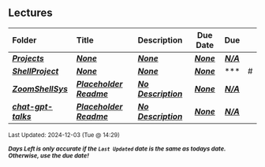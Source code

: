 ## Lectures

| Folder | Title | Description | Due Date | Due |  |
|:------|:------|:------|:-----:|:-----:|-----|
| ***<a href="https://github.com/rugbyprof/5143-Operating-Systems/tree/master/Lectures/Projects">Projects</a>*** | ***<a href="https://github.com/rugbyprof/5143-Operating-Systems/tree/master/Lectures/Projects">None</a>*** | ***<a href="https://github.com/rugbyprof/5143-Operating-Systems/tree/master/Lectures/Projects">None</a>*** | ***<a href="https://github.com/rugbyprof/5143-Operating-Systems/tree/master/Lectures/Projects">None</a>*** | ***<a href="https://github.com/rugbyprof/5143-Operating-Systems/tree/master/Lectures/Projects">N/A</a>*** |  |
| ***<a href="https://github.com/rugbyprof/5143-Operating-Systems/tree/master/Lectures/ShellProject">ShellProject</a>*** | ***<a href="https://github.com/rugbyprof/5143-Operating-Systems/tree/master/Lectures/ShellProject">None</a>*** | ***<a href="https://github.com/rugbyprof/5143-Operating-Systems/tree/master/Lectures/ShellProject">None</a>*** | ***<a href="https://github.com/rugbyprof/5143-Operating-Systems/tree/master/Lectures/ShellProject">None</a>*** | ***<a href="https://github.com/rugbyprof/5143-Operating-Systems/tree/master/Lectures/ShellProject">|  #  |Name                           |Description                  |</a>*** |  |
| ***<a href="https://github.com/rugbyprof/5143-Operating-Systems/tree/master/Lectures/ZoomShellSys">ZoomShellSys</a>*** | ***<a href="https://github.com/rugbyprof/5143-Operating-Systems/tree/master/Lectures/ZoomShellSys"> Placeholder Readme </a>*** | ***<a href="https://github.com/rugbyprof/5143-Operating-Systems/tree/master/Lectures/ZoomShellSys"> No Description</a>*** | ***<a href="https://github.com/rugbyprof/5143-Operating-Systems/tree/master/Lectures/ZoomShellSys">None</a>*** | ***<a href="https://github.com/rugbyprof/5143-Operating-Systems/tree/master/Lectures/ZoomShellSys">N/A</a>*** |  |
| ***<a href="https://github.com/rugbyprof/5143-Operating-Systems/tree/master/Lectures/chat-gpt-talks">chat-gpt-talks</a>*** | ***<a href="https://github.com/rugbyprof/5143-Operating-Systems/tree/master/Lectures/chat-gpt-talks"> Placeholder Readme </a>*** | ***<a href="https://github.com/rugbyprof/5143-Operating-Systems/tree/master/Lectures/chat-gpt-talks"> No Description</a>*** | ***<a href="https://github.com/rugbyprof/5143-Operating-Systems/tree/master/Lectures/chat-gpt-talks">None</a>*** | ***<a href="https://github.com/rugbyprof/5143-Operating-Systems/tree/master/Lectures/chat-gpt-talks">N/A</a>*** |  |

<sup>Last Updated: 2024-12-03 (Tue @ 14:29)</sup> 

<sup>***Days Left is only accurate if the `Last Updated` date is the same as todays date. Otherwise, use the due date!***</sup> 